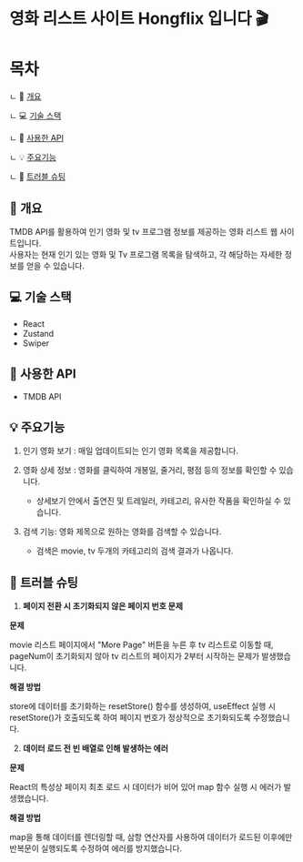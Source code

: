 # 영화 리스트 사이트 Hongflix 입니다 🎬

# 목차
ㄴ 📝 [개요](#-개요)

ㄴ 💻 [기술 스택](#-기술-스택)

ㄴ 🔎 [사용한 API](#-사용한-api)

ㄴ 💡 [주요기능](#-주요기능)

ㄴ 🚀 [트러블 슈팅](#-트러블-슈팅)

## 📝 개요

TMDB API를 활용하여 인기 영화 및 tv 프로그램 정보를 제공하는 영화 리스트 웹 사이트입니다. <br>
사용자는 현재 인기 있는 영화 및 Tv 프로그램 목록을 탐색하고, 각 해당하는 자세한 정보를 얻을 수 있습니다.


## 💻 기술 스택

* React
* Zustand
* Swiper

## 🔎 사용한 API

* TMDB API

## 💡 주요기능

1. 인기 영화 보기 : 매일 업데이트되는 인기 영화 목록을 제공합니다.

2. 영화 상세 정보 : 영화를 클릭하여 개봉일, 줄거리, 평점 등의 정보를 확인할 수 있습니다.
   * 상세보기 안에서 출연진 및 트레일러, 카테고리, 유사한 작품을 확인하실 수 있습니다. 

3. 검색 기능: 영화 제목으로 원하는 영화를 검색할 수 있습니다.
   * 검색은 movie, tv 두개의 카테고리의 검색 결과가 나옵니다.

 ## 🚀 트러블 슈팅
   
1. **페이지 전환 시 초기화되지 않은 페이지 번호 문제**

  **문제**<br>
  
  movie 리스트 페이지에서 "More Page" 버튼을 누른 후 tv 리스트로 이동할 때, pageNum이 초기화되지 않아 tv 리스트의 페이지가 2부터 시작하는 문제가 발생했습니다.

  **해결 방법** <br> 
  
  store에 데이터를 초기화하는 resetStore() 함수를 생성하여, useEffect 실행 시 resetStore()가 호출되도록 하여 페이지 번호가 정상적으로 초기화되도록 수정했습니다.
  
2. **데이터 로드 전 빈 배열로 인해 발생하는 에러**

  **문제**<br> 
  
  React의 특성상 페이지 최초 로드 시 데이터가 비어 있어 map 함수 실행 시 에러가 발생했습니다.
  
  **해결 방법**<br> 
  
  map을 통해 데이터를 렌더링할 때, 삼항 연산자를 사용하여 데이터가 로드된 이후에만 반복문이 실행되도록 수정하여 에러를 방지했습니다.
   
 
